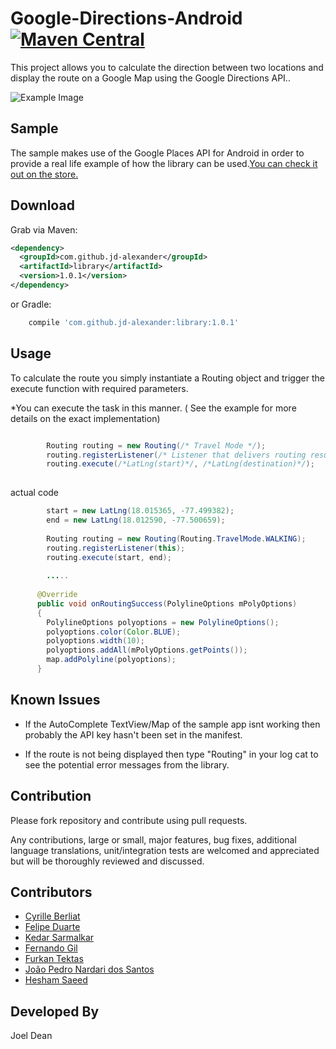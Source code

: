 Google-Directions-Android [![Maven Central](https://maven-badges.herokuapp.com/maven-central/com.github.jd-alexander/library/badge.svg?style=flat)](https://maven-badges.herokuapp.com/maven-central/com.github.jd-alexander/library/)
=========================

This project allows you to calculate the direction between two locations and display the route on a Google Map using the Google Directions API..



![Example Image][1]

Sample
------------

The sample makes use of the Google Places API for Android in order to provide a real life example of how the library can be used.[You can check it out on the store.](https://play.google.com/store/apps/details?id=com.directions.sample)

Download
--------


Grab via Maven:
```xml
<dependency>
  <groupId>com.github.jd-alexander</groupId>
  <artifactId>library</artifactId>
  <version>1.0.1</version>
</dependency>
```
or Gradle:
```groovy
    compile 'com.github.jd-alexander:library:1.0.1'
```

Usage
-----

To calculate the route you simply instantiate a Routing object and trigger the execute function with required parameters.


*You can execute the task in this manner. ( See the example for more details on the exact implementation)



``` java

        Routing routing = new Routing(/* Travel Mode */);
        routing.registerListener(/* Listener that delivers routing results.*/);
        routing.execute(/*LatLng(start)*/, /*LatLng(destination)*/);
        
```

actual code 
``` java
        start = new LatLng(18.015365, -77.499382);
        end = new LatLng(18.012590, -77.500659);
        
        Routing routing = new Routing(Routing.TravelMode.WALKING);
        routing.registerListener(this);
        routing.execute(start, end);
        
        .....
        
      @Override
      public void onRoutingSuccess(PolylineOptions mPolyOptions) 
      {
        PolylineOptions polyoptions = new PolylineOptions();
        polyoptions.color(Color.BLUE);
        polyoptions.width(10);
        polyoptions.addAll(mPolyOptions.getPoints());
        map.addPolyline(polyoptions);
      }
```


Known Issues
------------
*  If the AutoComplete TextView/Map of the sample app isnt working then probably the API key hasn't been set in the manifest.

* If the route is not being displayed then type "Routing" in your log cat to see the potential error messages from the library.


Contribution
------------

Please fork  repository and contribute using pull requests.

Any contributions, large or small, major features, bug fixes, additional language translations, unit/integration tests are welcomed and appreciated but will be thoroughly reviewed and discussed.

Contributors
------------
*   [Cyrille Berliat](https://github.com/licryle)
*   [Felipe Duarte](https://github.com/fcduarte)
*   [Kedar Sarmalkar](https://github.com/ksarmalkar)
*   [Fernando Gil](https://github.com/fgil)
*   [Furkan Tektas](https://github.com/furkantektas)
*   [João Pedro Nardari dos Santos](https://github.com/joaopedronardari)
*   [Hesham Saeed](https://github.com/HeshamSaeed)

Developed By
------------
Joel Dean 




[1]:http://i57.tinypic.com/2m7j04x.png




